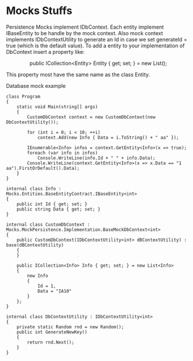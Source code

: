 # Mocks Stuffs

Persistence Mocks implement IDbContext<TKey>. Each entity implement IBaseEntity<int> to be handle by the mock context. Also mock 
context implements IDbContextUtility<int> to generate an Id in case we set generateId = true (which is the default value).
To add a entity to your implementation of DbContext insert a property like:\
    <p align="center">
        public ICollection\<Entity\> Entity { get; set; } = new List<Entity>();\
    </p>
This property most have the same name as the class Entity.



Database mock example

    class Program
    {
        static void Main(string[] args)
        {
            CustomDbContext context = new CustomDbContext(new DbContextUtility());

            for (int i = 0; i < 10; ++i)
                context.Add(new Info { Data = i.ToString() + " aa" });

            IEnumerable<Info> infos = context.GetEntity<Info>(x => true);
            foreach (var info in infos)
                Console.WriteLine(info.Id + " " + info.Data);
            Console.WriteLine(context.GetEntity<Info>(x => x.Data == "1 aa").FirstOrDefault().Data);
        }
    }

    internal class Info : Mocks.Entities.BaseEntityContract.IBaseEntity<int>
    {
        public int Id { get; set; }
        public string Data { get; set; }
    }

    internal class CustomDbContext : Mocks.MockPersistence.Implementation.BaseMockDbContext<int>
    {
        public CustomDbContext(IDbContextUtility<int> dBContextUtility) : base(dBContextUtility)
        {
        }

        public ICollection<Info> Info { get; set; } = new List<Info>
        {
            new Info
            {
                Id = 1,
                Data = "IA10"
            }
        };
    }

    internal class DbContextUtility : IDbContextUtility<int>
    {
        private static Random rnd = new Random();
        public int GenerateNewKey()
        {
            return rnd.Next();
        }
    }
